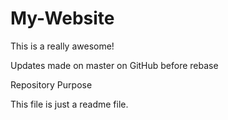 # My-Website

This is a really awesome! 

Updates made on master on GitHub before rebase

 Repository Purpose

This file is just a readme file.
